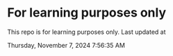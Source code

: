 # For learning purposes only
This repo is for learning purposes only.
Last updated at

Thursday, November 7, 2024 7:56:35 AM


